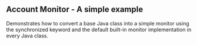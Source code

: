Account Monitor - A simple example
----------------------------------

Demonstrates how to convert a base Java class into a simple monitor using the synchronized keyword and the default built-in monitor implementation in every Java class.